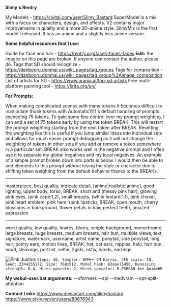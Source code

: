 **Slimy's Rentry**

My Models - https://civitai.com/user/Slimy_Bastard
SuperModel is a mix with a focus on characters, design, and effects. V2  contains major improvements in quality and a more 3D-anime style.
SlimyMix is the first model I released. It has an anime and a slightly less anime version.

**Some helpful resources that I use:**

Guide for face and hair - https://rentry.org/faces-faces-faces **Edit:** the images on this page are broken. If anyone can contact the author, please do.
Tags that SD should recognize - https://danbooru.donmai.us/wiki_pages/tag_groups
Tags for composition - https://danbooru.donmai.us/wiki_pages/tag_group%3Aimage_composition
List of artists for SD - https://www.urania.ai/top-sd-artists
Free multi-platform painting tool - https://krita.org/en/


**For Prompts:**

When making complicated scenes with many tokens it becomes difficult to manipulate those tokens with Automatic1111's default handling of prompts exceeding 75 tokens. To gain some fine control over my prompt weighting, I can end a set of 75 tokens early by using the token BREAK. This will restart the prompt weighting starting from the next token after BREAK. Resetting the weighting like this is useful if you lump similar ideas into individual sets and allows for much easier prompt debugging as it will not change the weighting of tokens in other sets if you add or remove a token somewhere in a particular set.
BREAK also works well in the negative prompt and I often use it to separate my global negatives and my local negatives. 
An example of a simple prompt broken down into parts is below. I would then be able to add elements to this prompt without losing the style or character due to shifting token weighting from the default behavior thanks to the BREAKs.
***
masterpiece, best quality, intricate detail, [anime|realistic|anime], good lighting, upper body, torso, BREAK,
short and (messy pink hair), glowing pink eyes, (pink cape:1.2), small breasts, (white leotard:1.1), pink choker, pink heart emblem, pink hem, (pink lipstick), BREAK,
open mouth, cherry blossoms in background, flower petals in hair, perfect teeth, amazed expression
***
worst quality, low quality, lowres, blurry, simple background, monochrome, large breasts, huge breasts, medium breasts, hair bun, multiple views, text, signature, watermark, username, artist name, ponytail, side ponytail, long hair, pointy ears, motion lines, BREAK,
hat, cat ears, nipples, halo, hair bun, hood, cleavage, portrait, selfie, 2girls, nsfw, hands, earrings

![Pink Justice](https://files.catbox.moe/1p8tlc.png)
`Steps: 36, Sampler: DPM++ 2M Karras, CFG scale: 10, Seed: 2344255172, Size: 768x512, Model hash: 82eae75456, Denoising strength: 0.4, Hires upscale: 2, Hires upscaler: R-ESRGAN 4x+ Anime6B`

**My webui-user.bat arguments:**
--xformers --api --medvram --opt-split-attention

**Contact Links**
https://www.deviantart.com/slimybastard
https://www.pixiv.net/en/users/89676943